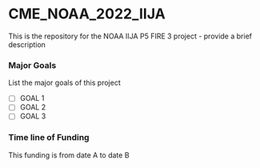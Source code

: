 # CME_NOAA_2022_IIJA
This is the repository for the NOAA IIJA P5 FIRE 3 project - provide a brief description 

### Major Goals 

List the major goals of this project

- [ ] GOAL 1
- [ ] GOAL 2
- [ ] GOAL 3 

### Time line of Funding

This funding is from date A to date B 
